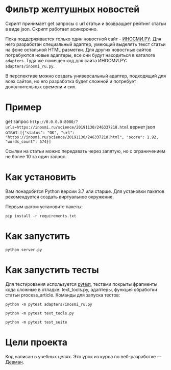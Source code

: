 # Фильтр желтушных новостей

Скрипт принимает get запросы с url статьи и возвращает рейтинг статьи в виде json. Скрипт работает асинхронно.

Пока поддерживается только один новостной сайт - [ИНОСМИ.РУ](https://inosmi.ru/). Для него разработан специальный адаптер, умеющий выделять текст статьи на фоне остальной HTML разметки. Для других новостных сайтов потребуются новые адаптеры, все они будут находиться в каталоге `adapters`. Туда же помещен код для сайта ИНОСМИ.PY: `adapters/inosmi_ru.py`.

В перспективе можно создать универсальный адаптер, подходящий для всех сайтов, но его разработка будет сложной и потребует дополнительных времени и сил.

# Пример
get запрос `http://0.0.0.0:8080/?urls=https://inosmi.ru/science/20191130/246337218.html` вернет json ответ:
`[{"status": "OK", "url": "https://inosmi.ru/science/20191130/246337218.html", "score": 1.92, "words_count": 574}]`

Ссылки на статьи можно передавать через запятую, но с ограничением не более 10 за один запрос.

# Как установить

Вам понадобится Python версии 3.7 или старше. Для установки пакетов рекомендуется создать виртуальное окружение.

Первым шагом установите пакеты:

```python3
pip install -r requirements.txt
```

# Как запустить

```python3
python server.py
```

# Как запустить тесты

Для тестирования используется [pytest](https://docs.pytest.org/en/latest/), тестами покрыты фрагменты кода сложные в отладке: text_tools.py, адаптеры, функция обработки статьи process_article. Команды для запуска тестов:

```
python -m pytest adapters/inosmi_ru.py
```

```
python -m pytest text_tools.py
```
```
python -m pytest test_suite
```

# Цели проекта

Код написан в учебных целях. Это урок из курса по веб-разработке — [Девман](https://dvmn.org).
